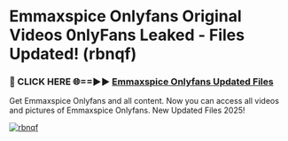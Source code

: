 # Emmaxspice Onlyfans Original Videos 0nlyFans Leaked - Files Updated! (rbnqf)

<h3>🔴 CLICK HERE 🌐==►► <a href="https://tinyurl.com/ehrbuxhb" rel="nofollow">Emmaxspice Onlyfans Updated Files</a></h3>

Get Emmaxspice Onlyfans and all content. Now you can access all videos and pictures of Emmaxspice Onlyfans. New Updated Files 2025!

[![rbnqf](https://i.imgur.com/lVYEuWS.gif)](https://tinyurl.com/ehrbuxhb)

